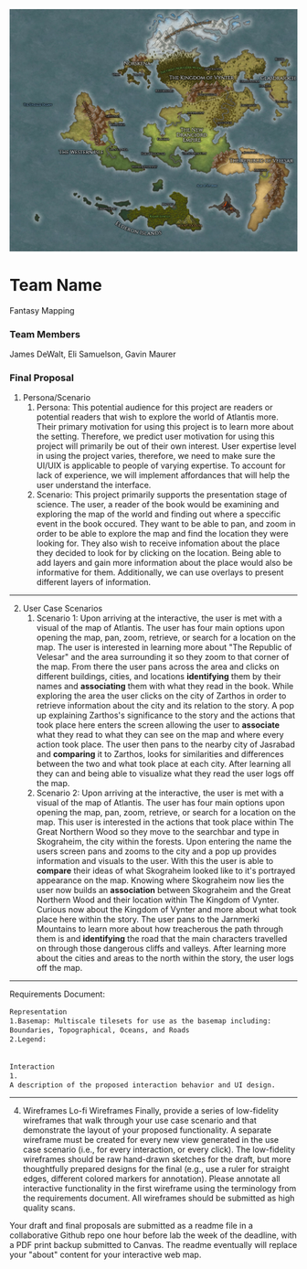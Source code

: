![Atlantis: After the Great Splitting](/webmapping_final_group-main/img/Atlantis.jpg "Atlantis")
# Team Name
Fantasy Mapping
### Team Members
James DeWalt, Eli Samuelson, Gavin Maurer
### Final Proposal
1. Persona/Scenario
    1. Persona: This potential audience for this project are readers or potential readers that wish to explore the world of Atlantis more. Their primary motivation for using this project is to learn more about the setting. Therefore, we predict user motivation for using this project will primarily be out of their own interest. User expertise level in using the project varies, therefore, we need to make sure the UI/UIX is applicable to people of varying expertise. To account for lack of experience, we will implement affordances that will help the user understand the interface. 
    2. Scenario: This project primarily supports the presentation stage of science. The user, a reader of the book would be examining and exploring the map of the world and finding out where a speccific event in the book occured. They want to be able to pan, and zoom in order to be able to explore the map and find the location they were looking for. They also wish to receive infomation about the place they decided to look for by clicking on the location. Being able to add layers and gain more information about the place would also be informative for them.   Additionally, we can use overlays to present different layers of information.
----------
2. User Case Scenarios
    1. Scenario 1: Upon arriving at the interactive, the user is met with a visual of the map of Atlantis. The user has four main options upon opening the map, pan, zoom, retrieve, or search for a location on the map. The user is interested in learning more about "The Republic of Velesar" and the area surrounding it so they zoom to that corner of the map. From there the user pans across the area and clicks on different buildings, cities, and locations **identifying** them by their names and **associating** them with what they read in the book. While exploring the area the user clicks on the city of Zarthos in order to retrieve information about the city and its relation to the story. A pop up explaining Zarthos's significance to the story and the actions that took place here enters the screen allowing the user to **associate** what they read to what they can see on the map and where every action took place. The user then pans to the nearby city of Jasrabad and **comparing** it to Zarthos, looks for similarities and differences between the two and what took place at each city. After learning all they can and being able to visualize what they read the user logs off the map. 
    2. Scenario 2: Upon arriving at the interactive, the user is met with a visual of the map of Atlantis. The user has four main options upon opening the map, pan, zoom, retrieve, or search for a location on the map. This user is interested in the actions that took place within The Great Northern Wood so they move to the searchbar and type in Skograheim, the city within the forests. Upon entering the name the users screen pans and zooms to the city and a pop up provides information and visuals to the user. With this the user is able to **compare** their ideas of what Skograheim looked like to it's portrayed appearance on the map. Knowing where Skograheim now lies the user now builds an **association** between Skograheim and the Great Northern Wood and their location within The Kingdom of Vynter. Curious now about the Kingdom of Vynter and more about what took place here within the story. The user pans to the Jarnmerki Mountains to learn more about how treacherous the path through them is and **identifying** the road that the main characters travelled on through those dangerous cliffs and valleys. After learning more about the cities and areas to the north within the story, the user logs off the map.
----------
Requirements Document:

    Representation
    1.Basemap: Multiscale tilesets for use as the basemap including: Boundaries, Topographical, Oceans, and Roads  
    2.Legend: 


    Interaction
    1. 
    A description of the proposed interaction behavior and UI design.
    
    








----------
4. Wireframes
Lo-fi Wireframes
Finally, provide a series of low-fidelity wireframes that walk through your use case scenario and that demonstrate the layout of your proposed functionality. A separate wireframe must be created for every new view generated in the use case scenario (i.e., for every interaction, or every click). The low-fidelity wireframes should be raw hand-drawn sketches for the draft, but more thoughtfully prepared designs for the final (e.g., use a ruler for straight edges, different colored markers for annotation). Please annotate all interactive functionality in the first wireframe using the terminology from the requirements document. All wireframes should be submitted as high quality scans.

Your draft and final proposals are submitted as a readme file in a collaborative Github repo one hour before lab the week of the deadline, with a PDF print backup submitted to Canvas. The readme eventually will replace your "about" content for your interactive web map.






